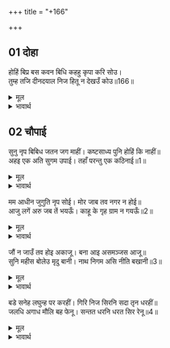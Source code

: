+++
title = "+166"

+++


## 01 दोहा
होहिं बिप्र बस कवन बिधि कहहु कृपा करि सोउ।  
तुम्ह तजि दीनदयाल निज हितू न देखउँ कोउ॥166॥  

<details><summary>मूल</summary>

होहिं बिप्र बस कवन बिधि कहहु कृपा करि सोउ।  
तुम्ह तजि दीनदयाल निज हितू न देखउँ कोउ॥166॥  
</details>

<details><summary>भावार्थ</summary>

वे ब्राह्मण किस प्रकार से वश में हो सकते हैं, कृपा करके वह भी बताइए। हे दीनदयालु! आपको छोडकर और किसी को मैं अपना हितू नहीं देखता॥166॥  
</details>





## 02 चौपाई
सुनु नृप बिबिध जतन जग माहीं। कष्टसाध्य पुनि होहिं कि नाहीं॥  
अहइ एक अति सुगम उपाई। तहाँ परन्तु एक कठिनाई॥1॥  

<details><summary>मूल</summary>

सुनु नृप बिबिध जतन जग माहीं। कष्टसाध्य पुनि होहिं कि नाहीं॥  
अहइ एक अति सुगम उपाई। तहाँ परन्तु एक कठिनाई॥1॥  
</details>

<details><summary>भावार्थ</summary>

(तपस्वी ने कहा-) हे राजन्‌ !सुनो, संसार में उपाय तो बहुत हैं, पर वे कष्ट साध्य हैं (बडी कठिनता से बनने में आते हैं) और इस पर भी सिद्ध हों या न हों (उनकी सफलता निश्चित नहीं है) हाँ, एक उपाय बहुत सहज है, परन्तु उसमें भी एक कठिनता है॥1॥  
</details>

मम आधीन जुगुति नृप सोई। मोर जाब तव नगर न होई॥  
आजु लगें अरु जब तें भयऊँ। काहू के गृह ग्राम न गयऊँ॥2॥  

<details><summary>मूल</summary>

मम आधीन जुगुति नृप सोई। मोर जाब तव नगर न होई॥  
आजु लगें अरु जब तें भयऊँ। काहू के गृह ग्राम न गयऊँ॥2॥  
</details>

<details><summary>भावार्थ</summary>

हे राजन्‌! वह युक्ति तो मेरे हाथ है, पर मेरा जाना तुम्हारे नगर में हो नहीं सकता। जब से पैदा हुआ हूँ, तब से आज तक मैं किसी के घर अथवा गाँव नहीं गया॥2॥  
</details>

जौं न जाउँ तव होइ अकाजू। बना आइ असमञ्जस आजू॥  
सुनि महीस बोलेउ मृदु बानी। नाथ निगम असि नीति बखानी॥3॥  

<details><summary>मूल</summary>

जौं न जाउँ तव होइ अकाजू। बना आइ असमञ्जस आजू॥  
सुनि महीस बोलेउ मृदु बानी। नाथ निगम असि नीति बखानी॥3॥  
</details>

<details><summary>भावार्थ</summary>

परन्तु यदि नहीं जाता हूँ, तो तुम्हारा काम बिगडता है। आज यह बडा असमञ्जस आ पडा है। यह सुनकर राजा कोमल वाणी से बोला, हे नाथ! वेदों में ऐसी नीति कही है कि- ॥3॥  
</details>

बडे सनेह लघुन्ह पर करहीं। गिरि निज सिरनि सदा तृन धरहीं॥  
जलधि अगाध मौलि बह फेनू। सन्तत धरनि धरत सिर रेनू॥4॥  

<details><summary>मूल</summary>

बडे सनेह लघुन्ह पर करहीं। गिरि निज सिरनि सदा तृन धरहीं॥  
जलधि अगाध मौलि बह फेनू। सन्तत धरनि धरत सिर रेनू॥4॥  
</details>

<details><summary>भावार्थ</summary>

बडे लोग छोटों पर स्नेह करते ही हैं। पर्वत अपने सिरों पर सदा तृण (घास) को धारण किए रहते हैं। अगाध समुद्र अपने मस्तक पर फेन को धारण करता है और धरती अपने सिर पर सदा धूलि को धारण किए रहती है॥4॥
</details>


